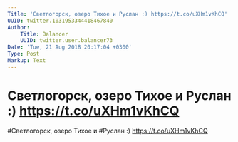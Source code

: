 ```yaml
---
Title: 'Светлогорск, озеро Тихое и Руслан :) https://t.co/uXHm1vKhCQ'
UUID: twitter.1031953344418467840
Author:
    Title: Balancer
    UUID: twitter.user.balancer73
Date: 'Tue, 21 Aug 2018 20:17:04 +0300'
Type: Post
Markup: Text
---
```


# Светлогорск, озеро Тихое и Руслан :) https://t.co/uXHm1vKhCQ

#Светлогорск, озеро Тихое и #Руслан :)
https://t.co/uXHm1vKhCQ